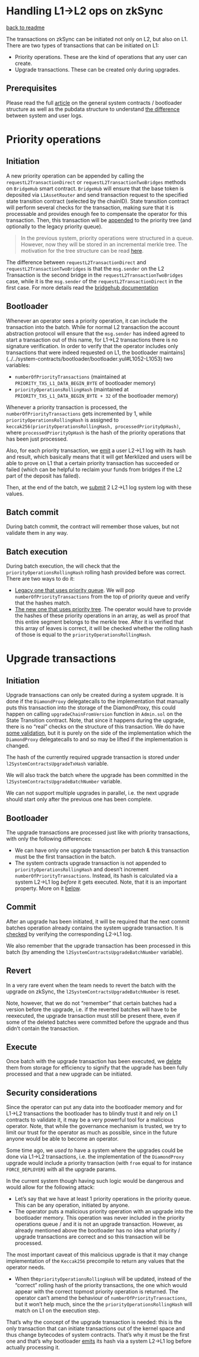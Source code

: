 # Handling L1→L2 ops on zkSync

[back to readme](../../README.md)

The transactions on zkSync can be initiated not only on L2, but also on L1. There are two types of transactions that can be initiated on L1:

- Priority operations. These are the kind of operations that any user can create.
- Upgrade transactions. These can be created only during upgrades.

## Prerequisites

Please read the full [article](../../l2_system_contracts/system_contracts_bootloader_description.md) on the general system contracts / bootloader structure as well as the pubdata structure to understand [the difference](../data_availability/standard_pubdata_format.md) between system and user logs.

# Priority operations

## Initiation

A new priority operation can be appended by calling the `requestL2TransactionDirect` or `requestL2TransactionTwoBridges` methods on `BridgeHub` smart contract. `BridgeHub` will ensure that the base token is deposited via `L1AssetRouter` and send transaction request to the specified state transition contract (selected by the chainID). State transition contract will perform several checks for the transaction, making sure that it is processable and provides enough fee to compensate the operator for this transaction. Then, this transaction will be [appended](../../l1-contracts/contracts/state-transition/chain-deps/facets/Mailbox.sol#569) to the priority tree (and optionally to the legacy priority queue).

> In the previous system, priority operations were structured in a queue. However, now they will be stored in an incremental merkle tree. The motivation for the tree structure can be read [here](./priority-queue.md).

The difference between `requestL2TransactionDirect` and `requestL2TransactionTwoBridges` is that the `msg.sender` on the L2 Transaction is the second bridge in the `requestL2TransactionTwoBridges` case, while it is the `msg.sender` of the `requestL2TransactionDirect` in the first case. For more details read the [bridgehub documentation](../../bridging/bridgehub/overview.md)

## Bootloader

Whenever an operator sees a priority operation, it can include the transaction into the batch. While for normal L2 transaction the account abstraction protocol will ensure that the `msg.sender` has indeed agreed to start a transaction out of this name, for L1→L2 transactions there is no signature verification. In order to verify that the operator includes only transactions that were indeed requested on L1, the bootloader maintains](../../system-contracts/bootloader/bootloader.yul#L1052-L1053) two variables:

- `numberOfPriorityTransactions` (maintained at `PRIORITY_TXS_L1_DATA_BEGIN_BYTE` of bootloader memory)
- `priorityOperationsRollingHash` (maintained at `PRIORITY_TXS_L1_DATA_BEGIN_BYTE + 32` of the bootloader memory)

Whenever a priority transaction is processed, the `numberOfPriorityTransactions` gets incremented by 1, while `priorityOperationsRollingHash` is assigned to `keccak256(priorityOperationsRollingHash, processedPriorityOpHash)`, where `processedPriorityOpHash` is the hash of the priority operations that has been just processed.

Also, for each priority transaction, we [emit](../../../system-contracts/bootloader/bootloader.yul#L1046) a user L2→L1 log with its hash and result, which basically means that it will get Merklized and users will be able to prove on L1 that a certain priority transaction has succeeded or failed (which can be helpful to reclaim your funds from bridges if the L2 part of the deposit has failed).

Then, at the end of the batch, we [submit](../../../system-contracts/bootloader/bootloader.yul#L4117-L4118) 2 L2→L1 log system log with these values.

## Batch commit

During batch commit, the contract will remember those values, but not validate them in any way.

## Batch execution

During batch execution, the will check that the `priorityOperationsRollingHash` rolling hash provided before was correct. There are two ways to do it:

- [Legacy one that uses priority queue](../../../l1-contracts/contracts/state-transition/chain-deps/facets/Executor.sol#L397). We will pop `numberOfPriorityTransactions` from the top of priority queue and verify that the hashes match.
- [The new one that uses priority tree](../../../l1-contracts/contracts/state-transition/chain-deps/facets/Executor.sol#L397). The operator would have to provide the hashes of these priority operations in an array, as well as proof that this entire segment belongs to the merkle tree. After it is verified that this array of leaves is correct, it will be checked whether the rolling hash of those is equal to the `priorityOperationsRollingHash`.

# Upgrade transactions

## Initiation

Upgrade transactions can only be created during a system upgrade. It is done if the `DiamondProxy` delegatecalls to the implementation that manually puts this transaction into the storage of the DiamondProxy, this could happen on calling `upgradeChainFromVersion` function in `Admin.sol` on the State Transition contract. Note, that since it happens during the upgrade, there is no “real” checks on the structure of this transaction. We do have [some validation](../../../l1-contracts/contracts/upgrades/BaseZkSyncUpgrade.sol#L193), but it is purely on the side of the implementation which the `DiamondProxy` delegatecalls to and so may be lifted if the implementation is changed.

The hash of the currently required upgrade transaction is stored under `l2SystemContractsUpgradeTxHash` variable.

We will also track the batch where the upgrade has been committed in the `l2SystemContractsUpgradeBatchNumber` variable.

We can not support multiple upgrades in parallel, i.e. the next upgrade should start only after the previous one has been complete.

## Bootloader

The upgrade transactions are processed just like with priority transactions, with only the following differences:

- We can have only one upgrade transaction per batch & this transaction must be the first transaction in the batch.
- The system contracts upgrade transaction is not appended to `priorityOperationsRollingHash` and doesn’t increment `numberOfPriorityTransactions`. Instead, its hash is calculated via a system L2→L1 log *before* it gets executed. Note, that it is an important property. More on it [below](#security-considerations).

## Commit

After an upgrade has been initiated, it will be required that the next commit batches operation already contains the system upgrade transaction. It is [checked](../../../l1-contracts/contracts/state-transition/chain-deps/facets/Executor.sol#L223) by verifying the corresponding L2→L1 log.

We also remember that the upgrade transaction has been processed in this batch (by amending the `l2SystemContractsUpgradeBatchNumber` variable).

## Revert

In a very rare event when the team needs to revert the batch with the upgrade on zkSync, the `l2SystemContractsUpgradeBatchNumber` is reset.

Note, however, that we do not “remember” that certain batches had a version before the upgrade, i.e. if the reverted batches will have to be reexecuted, the upgrade transaction must still be present there, even if some of the deleted batches were committed before the upgrade and thus didn’t contain the transaction.

## Execute

Once batch with the upgrade transaction has been executed, we [delete](../../../l1-contracts/contracts/state-transition/chain-deps/facets/Executor.sol#L486) them from storage for efficiency to signify that the upgrade has been fully processed and that a new upgrade can be initiated.

## Security considerations

Since the operator can put any data into the bootloader memory and for L1→L2 transactions the bootloader has to blindly trust it and rely on L1 contracts to validate it, it may be a very powerful tool for a malicious operator. Note, that while the governance mechanism is trusted, we try to limit our trust for the operator as much as possible, since in the future anyone would be able to become an operator.

Some time ago, we *used to* have a system where the upgrades could be done via L1→L2 transactions, i.e. the implementation of the `DiamondProxy` upgrade would include a priority transaction (with `from` equal to for instance `FORCE_DEPLOYER`) with all the upgrade params.

In the current system though having such logic would be dangerous and would allow for the following attack:

- Let’s say that we have at least 1 priority operations in the priority queue. This can be any operation, initiated by anyone.
- The operator puts a malicious priority operation with an upgrade into the bootloader memory. This operation was never included in the priority operations queue / and it is not an upgrade transaction. However, as already mentioned above the bootloader has no idea what priority / upgrade transactions are correct and so this transaction will be processed.

The most important caveat of this malicious upgrade is that it may change implementation of the `Keccak256` precompile to return any values that the operator needs.

- When the`priorityOperationsRollingHash` will be updated, instead of the “correct” rolling hash of the priority transactions, the one which would appear with the correct topmost priority operation is returned. The operator can’t amend the behaviour of `numberOfPriorityTransactions`, but it won’t help much, since the the `priorityOperationsRollingHash` will match on L1 on the execution step.

That’s why the concept of the upgrade transaction is needed: this is the only transaction that can initiate transactions out of the kernel space and thus change bytecodes of system contracts. That’s why it must be the first one and that’s why bootloader [emits](../../../system-contracts/bootloader/bootloader.yul#L603) its hash via a system L2→L1 log before actually processing it.
